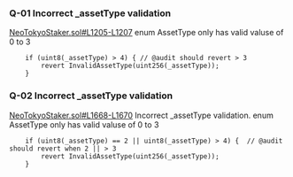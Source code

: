 ### Q-01 Incorrect _assetType validation 
[NeoTokyoStaker.sol#L1205-L1207](https://github.com/code-423n4/2023-03-neotokyo/blob/dfa5887062e47e2d0c801ef33062d44c09f6f36e/contracts/staking/NeoTokyoStaker.sol#L1205-L1207)
 enum AssetType only has valid valuse of 0 to 3
```solidity
	if (uint8(_assetType) > 4) { // @audit should revert > 3
		revert InvalidAssetType(uint256(_assetType));
	}

```

### Q-02 Incorrect _assetType validation 
[NeoTokyoStaker.sol#L1668-L1670](https://github.com/code-423n4/2023-03-neotokyo/blob/dfa5887062e47e2d0c801ef33062d44c09f6f36e/contracts/staking/NeoTokyoStaker.sol#L1668-L1670)
Incorrect _assetType validation. enum AssetType only has valid valuse of 0 to 3
```solidity
	if (uint8(_assetType) == 2 || uint8(_assetType) > 4) {  // @audit  should revert when 2 || > 3
		revert InvalidAssetType(uint256(_assetType));
	}
````